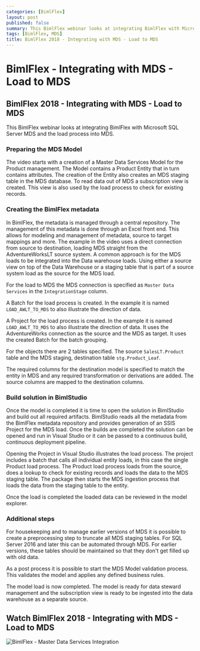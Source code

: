 ```yaml
---
categories: [BimlFlex]
layout: post
published: false
summary: This BimlFlex webinar looks at integrating BimlFlex with Microsoft SQL Server MDS and the load process into MDS
tags: [BimlFlex, MDS]
title: BimlFlex 2018 - Integrating with MDS - Load to MDS
---
```

# BimlFlex - Integrating with MDS - Load to MDS

## BimlFlex 2018 - Integrating with MDS - Load to MDS

This BimlFlex webinar looks at integrating BimlFlex with Microsoft SQL Server MDS and the load process into MDS.

### Preparing the MDS Model

The video starts with a creation of a Master Data Services Model for the Product management. The Model contains a Product Entity that in turn contains attributes.
The creation of the Entity also creates an MDS staging table in the MDS database. To read data out of MDS a subscription view is created. This view is also used by the load process to check for existing records.

### Creating the BimlFlex metadata

In BimlFlex, the metadata is managed through a central repository. The management of this metadata is done through an Excel front end. This allows for modeling and management of metadata, source to target mappings and more. The example in the video uses a direct connection from source to destination, loading MDS straight from the AdventureWorksLT source system. A common approach is for the MDS loads to be integrated into the Data warehouse loads. Using either a source view on top of the Data Warehouse or a staging table that is part of a source system load as the source for the MDS load.

For the load to MDS the MDS connection is specified as `Master Data Services` in the `IntegrationStage` column.

A Batch for the load process is created. In the example it is named `LOAD_AWLT_TO_MDS` to also illustrate the direction of data.

A Project for the load process is created. In the example it is named `LOAD_AWLT_TO_MDS` to also illustrate the direction of data. It uses the AdventureWorks connection as the source and the MDS as target. It uses the created Batch for the batch grouping.

For the objects there are 2 tables specified. The source `SalesLT.Product` table and the MDS staging, destination table `stg.Product_Leaf`.

The required columns for the destination model is specified to match the entity in MDS and any required transformation or derivations are added. The source columns are mapped to the destination columns.

### Build solution in BimlStudio

Once the model is completed it is time to open the solution in BimlStudio and build out all required artifacts. BimlStudio reads all the metadata from the BimlFlex metadata repository and provides generation of an SSIS Project for the MDS load. Once the builds are completed the solution can be opened and run in Visual Studio or it can be passed to a continuous build, continuous deployment pipeline.

Opening the Project in Visual Studio illustrates the load process. The project includes a batch that calls all individual entity loads, in this case the single Product load process. The Product load process loads from the source, does a lookup to check for existing records and loads the data to the MDS staging table. The package then starts the MDS ingestion process that loads the data from the staging table to the entity.

Once the load is completed the loaded data can be reviewed in the model explorer.

### Additional steps

For housekeeping and to manage earlier versions of MDS it is possible to create a preprocessing step to truncate all MDS staging tables. For SQL Server 2016 and later this can be automated through MDS. For earlier versions, these tables should be maintained so that they don't get filled up with old data.

As a post process it is possible to start the MDS Model validation process. This validates the model and applies any defined business rules.

The model load is now completed. The model is ready for data steward management and the subscription view is ready to be ingested into the data warehouse as a separate source.

## Watch BimlFlex 2018 - Integrating with MDS - Load to MDS

![BimlFlex - Master Data Services Integration](https://www.youtube.com/watch?v=r8Uc9XObmyg?rel=0&autoplay=0)
